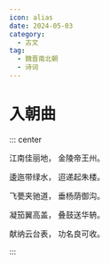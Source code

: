 ```yaml
---
icon: alias
date: 2024-05-03
category:
  - 古文
tag:
  - 魏晋南北朝
  - 诗词
---
```



# 入朝曲

<!-- more -->

::: center

江南佳丽地， 金陵帝王州。

逶迤带绿水， 迢递起朱楼。

飞甍夹驰道， 垂杨荫御沟。

凝笳翼高盖， 叠鼓送华辀。

献纳云台表， 功名良可收。

:::